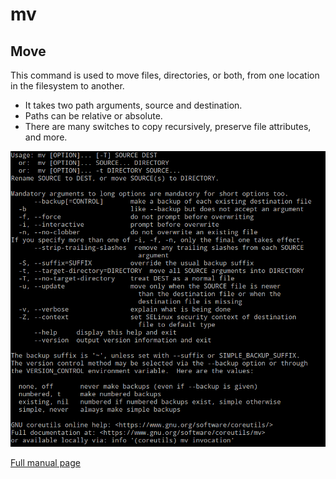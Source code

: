 # mv

## Move

This command is used to move files, directories, or both, from one location in the filesystem to another. 

* It takes two path arguments, source and destination.
* Paths can be relative or absolute.
* There are many switches to copy recursively, preserve file attributes, and more.

![](/Images/mv.PNG)

[Full manual page](http://man7.org/linux/man-pages/man1/mv.1p.html)